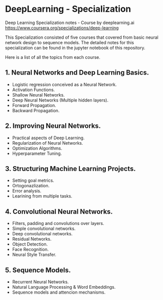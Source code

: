 # DeepLearning - Specialization
Deep Learning Specialization notes - Course by deeplearning.ai https://www.coursera.org/specializations/deep-learning

This Specialization consisted of five courses that covered from basic neural network design to sequence models. The detailed notes for this specialization can be found in the jupyter notebook of this repository.

Here is a list of all the topics from each course.

## 1. Neural Networks and Deep Learning Basics.
 - Logistic regression conceived as a Neural Network.
 - Activation Functions.
 - Shallow Neural Networks.
 - Deep Neural Networks (Multiple hidden layers).
  - Forward Propagation.
  - Backward Propagation.
 
## 2. Improving Neural Networks.
  - Practical aspects of Deep Learning.
  - Regularization of Neural Networks.
  - Optimization Algorithms.
  - Hyperparameter Tuning.

## 3. Structuring Machine Learning Projects.
  - Setting goal metrics.
  - Ortogonazlization.
  - Error analysis.
  - Learining from multiple tasks.

## 4. Convolutional Neural Networks.
 - Filters, padding and convolutions over layers.
 - Simple convolutional networks.
 - Deep convolutional networks.
 - Residual Networks.
 - Object Detection.
 - Face Recognition.
 - Neural Style Transfer.

## 5. Sequence Models.
  - Recurrent Neural Networks.
  - Natural Language Processing & Word Embeddings.
  - Sequence models and attencion mechanisms.
